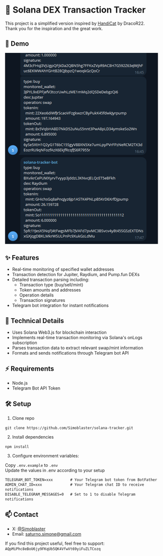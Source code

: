 # 🎯 Solana DEX Transaction Tracker

This project is a simplified version inspired by [HandiCat](https://github.com/DracoR22/handi-cat_wallet-tracker) by DracoR22. Thank you for the inspiration and the great work.

## 📸 Demo

![Telegram Bot Demo](demo-img.png)

## ✨ Features

- Real-time monitoring of specified wallet addresses
- Transaction detection for Jupiter, Raydium, and Pump.fun DEXs
- Detailed transaction parsing including:
  - Transaction type (buy/sell/mint)
  - Token amounts and addresses
  - Operation details
  - Transaction signatures
- Telegram bot integration for instant notifications

## 🔧 Technical Details

- Uses Solana Web3.js for blockchain interaction
- Implements real-time transaction monitoring via Solana's onLogs subscription
- Parses transaction data to extract relevant swap/mint information
- Formats and sends notifications through Telegram bot API

## ⚡ Requirements
- Node.js
- Telegram Bot API Token

## 🛠️ Setup

1. Clone repo

``` git clone https://github.com/Simoblaster/solana-tracker.git ```

2. Install dependencies

``` npm install ```

3. Configure environment variables:

Copy ``` .env.example ``` to ``` .env ```  
Update the values in .env according to your setup
```
TELEGRAM_BOT_TOKEN=xxx        # Your Telegram bot token from BotFather
ADMIN_CHAT_ID=xxx             # Your Telegram chat ID to receive notifications
DISABLE_TELEGRAM_MESSAGES=0   # Set to 1 to disable Telegram notifications
```
## 📫 Contact

- X: [@Simoblaster](https://x.com/simoblaster)
- Email: saturno.simone@gmail.com

If you find this project useful, feel free to support:
`AQpMiPhc8eBoU6jy9FKqUb5QK4VfwVt69yiFuZLTCozq`